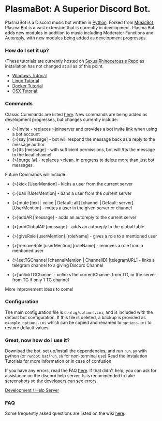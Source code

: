 # PlasmaBot: A Superior Discord Bot.

PlasmaBot is a Discord music bot written in [Python](https://www.python.org "Python homepage"). Forked from [MusicBot](https://github.com/SexualRhinoceros/MusicBot "by SexualRhinoceros"), Plasma Bot is a vast extension that is currently in development.  Plasma Bot adds new modules in addition to music including Moderator Functions and Autoreply, with new modules being added as development progresses.

### How do I set it up?
(These tutorials are currently hosted on [SexualRhinocerous's Repo](https://github.com/SexualRhinoceros/MusicBot) as installation has not changed at all as of this point.

- [Windows Tutorial](https://github.com/SexualRhinoceros/MusicBot/wiki/Installation-guide-for-Windows-7-and-up "Windows instructions")
- [Linux Tutorial](https://github.com/SexualRhinoceros/MusicBot/wiki/Installation-guide-for-Ubuntu-14.04-and-other-versions "Linux instructions")
- [Docker Tutorial](https://github.com/SexualRhinoceros/MusicBot/wiki/Installation-guide-for-Docker)
- [OSX Tutorial](https://github.com/SexualRhinoceros/MusicBot/wiki/Installation-guide-for-OSX)

### Commands

Classic Commands are listed [here](https://github.com/SexualRhinoceros/MusicBot/wiki/Commands-list "Commands list").
New commands are being added as development progresses, but changes currently include:

 - {>}invite - replaces >joinserver and provides a bot invite link when using a bot account
 - {>}say [message] - bot will respond the message back as a reply to the message author
 - {>}tts [message] - with sufficient permissions, bot will /tts the message to the local channel
 - {>}purge [#] - replaces >clean, in progress to delete more than just bot messages.
 
Future Commands will include:

 - {>}kick [UserMention] - kicks a user from the current server
 - {>}ban [UserMention] - bans a user from the current server
 - {>}mute [text | voice | Default: all] [channel | Default: server] [UserMention] - mutes a user in the given server or channel
 
 - {>}addAR [message] - adds an autoreply to the current server
 - {>}addGlobalAR [message] - adds an autoreply to the global table
 
 - {>}giveRole [userMention] [roleName] - gives a role to a mentioned user
 - {>}removeRole [userMention] [roleName] - removes a role from a mentioned user

 - {>}setTGChannel [channelMention | ChannelID] [telegramURL] - links a telegram channel to a giving Discord Channel
 - {>}unlinkTGChannel - unlinks the currentChannel from TG, or the server from TG if only 1 TG channel
 
More improvement ideas to come!

### Configuration

The main configuration file is `config/options.ini`, and is included with the default bot configuration.  If this file is deleted, a backup is provided as `example_options.ini` which can be copied and renamed to `options.ini` to restore default values.

### Great, now how do I use it?
Download the bot, set up/install the dependencies, and run `run.py` with python (or `runbot.bat`/`run.sh` for non-terminal use)  Read the Instalation Tutorials for more information or in case of confusion.

If you have any errors, read the FAQ [here](https://github.com/SexualRhinoceros/MusicBot/wiki/FAQ "Wiki"). If that didn't help, you can ask for assistance on the discord help server. Is is recommended to take screenshots so the developers can see errors.

[Development / Help Server](https://discord.gg/011Vbr8fyWLZw8Obg "Discord link")

### FAQ

Some frequently asked questions are listed on the wiki [here](https://github.com/SexualRhinoceros/MusicBot/wiki/FAQ "Wiki").
